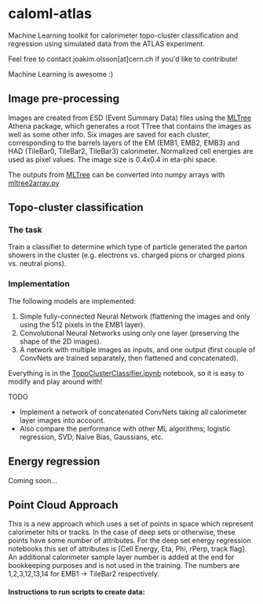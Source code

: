 # caloml-atlas

Machine Learning toolkit for calorimeter topo-cluster classification and regression using simulated data from the ATLAS experiment. 

Feel free to contact joakim.olsson[at]cern.ch if you'd like to contribute! 

Machine Learning is awesome :)  

## Image pre-processing

Images are created from ESD (Event Summary Data) files using the [MLTree](https://github.com/jmrolsson/MLTree) Athena package, which generates a root TTree that contains the images as well as some other info. Six images are saved for each cluster, corresponding to the barrels layers of the EM (EMB1, EMB2, EMB3) and HAD (TileBar0, TileBar2, TileBar3) calorimeter. Normalized cell energies are used as pixel values. The image size is 0.4x0.4 in eta-phi space. 

The outputs from [MLTree](https://github.com/jmrolsson/MLTree) can be converted into numpy arrays with [mltree2array.py](util/mltree2array.py)

## Topo-cluster classification

### The task

Train a classifier to determine which type of particle generated the parton showers in the cluster (e.g. electrons vs. charged pions or charged pions vs. neutral pions).

### Implementation

The following models are implemented:

1. Simple fully-connected Neural Network (flattening the images and only using the 512 pixels in the EMB1 layer).
2. Convolutional Neural Networks using only one layer (preserving the shape of the 2D images).
3. A network with multiple images as inputs, and one output (first couple of ConvNets are trained separately, then flattened and concatenated).

Everything is in the [TopoClusterClassifier.ipynb](classifier/TopoClusterClassifier.ipynb) notebook, so it is easy to modify and play around with! 

TODO
- Implement a network of concatenated ConvNets taking all calorimeter layer images into account.
- Also compare the performance with other ML algorithms; logistic regression, SVD, Naive Bias, Gaussians, etc.

## Energy regression

Coming soon...

## Point Cloud Approach
This is a new approach which uses a set of points in space which represent calorimeter hits or tracks. In the case of deep sets or otherwise, these points have some number of attributes. For the deep set energy regression notebooks this set of attributes is [Cell Energy, Eta, Phi, rPerp, track flag]. An additional calorimeter sample layer number is added at the end for bookkeeping purposes and is not used in the training. The numbers are 1,2,3,12,13,14 for EMB1 -> TileBar2 respectively.

#### Instructions to run scripts to create data:
